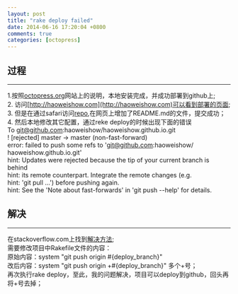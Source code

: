 ```yaml
---
layout: post
title: "rake deploy failed"
date: 2014-06-16 17:20:04 +0800
comments: true
categories: [octopress] 
---
```

## 过程
***
1.按照[octopress.org](http://www.octopress.org)网站上的说明，本地安装完成，并成功部署到github上;  
2. 访问[http://haoweishow.com](http://haoweishow.com)可以看到部署的页面;
3. 但是在通过safari访问[repo](https://github.com/haoweishow/haoweishow.github.io),在网页上增加了README.md的文件，提交成功；  
4. 然后本地修改其它配置，通过reke deploy的时候出现下面的错误<!-- more -->    
    To git@github.com:haoweishow/haoweishow.github.io.git  
    ! [rejected]        master -> master (non-fast-forward)  
    error: failed to push some refs to 'git@github.com:haoweishow/ haoweishow.github.io.git'  
    hint: Updates were rejected because the tip of your current branch is behind  
    hint: its remote counterpart. Integrate the remote changes (e.g.  
    hint: 'git pull ...') before pushing again.  
    hint: See the 'Note about fast-forwards' in 'git push --help' for details.  


## 解决
***
在stackoverflow.com上找到[解决方法](http://stackoverflow.com/questions/17609453/rake-gen-deploy-rejected-in-octopress);  
    需要修改项目中Rakefile文件的内容：  
    原始内容：system "git push origin #{deploy_branch}"  
    改后内容：system "git push origin +#{deploy_branch}"  多个+号；  
    再次执行rake deploy，至此，我的问题解决，项目可以deploy到github，回头再将+号去掉；  